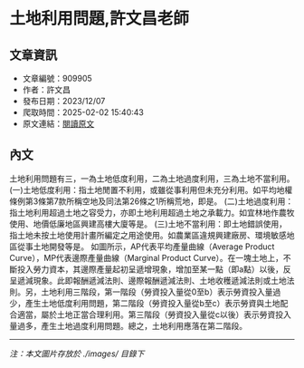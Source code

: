 # 土地利用問題,許文昌老師

## 文章資訊
- 文章編號：909905
- 作者：許文昌
- 發布日期：2023/12/07
- 爬取時間：2025-02-02 15:40:43
- 原文連結：[閱讀原文](https://real-estate.get.com.tw/Columns/detail.aspx?no=909905)

## 內文
土地利用問題有三，一為土地低度利用，二為土地過度利用，三為土地不當利用。
 (一)土地低度利用：指土地閒置不利用，或雖從事利用但未充分利用。如平均地權條例第3條第7款所稱空地及同法第26條之1所稱荒地，即是。
 (二)土地過度利用：指土地利用超過土地之容受力，亦即土地利用超過土地之承載力。如宜林地作農牧使用、地價低廉地區興建高樓大廈等是。
 (三)土地不當利用：即土地錯誤使用，指土地未按土地使用計畫所編定之用途使用。如農業區違規興建廠房、環境敏感地區從事土地開發等是。
如圖所示，AP代表平均產量曲線（Average Product Curve），MP代表邊際產量曲線（Marginal Product Curve）。在一塊土地上，不斷投入勞力資本，其邊際產量起初呈遞增現象，增加至某一點（即a點）以後，反呈遞減現象。此即報酬遞減法則、邊際報酬遞減法則、土地收穫遞減法則或土地法則。另，土地利用三階段，第一階段（勞資投入量從0至b）表示勞資投入量過少，產生土地低度利用問題，第二階段（勞資投入量從b至c）表示勞資與土地配合適當，屬於土地正當合理利用。第三階段（勞資投入量從c以後）表示勞資投入量過多，產生土地過度利用問題。總之，土地利用應落在第二階段。

---
*注：本文圖片存放於 ./images/ 目錄下*
